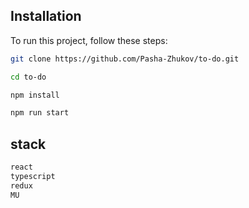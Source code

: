 ## Installation

To run this project, follow these steps:

```bash
git clone https://github.com/Pasha-Zhukov/to-do.git

cd to-do

npm install

npm run start
```

## stack

```bash
react
typescript
redux
MU
```
